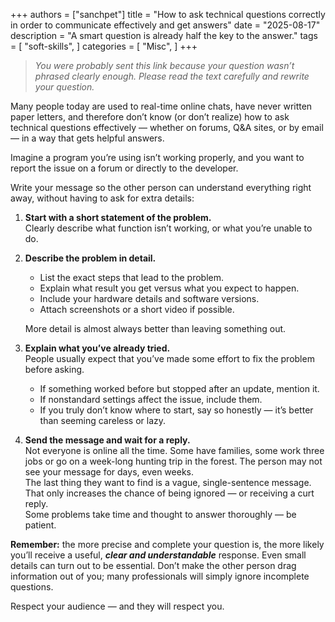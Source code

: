 +++
authors = ["sanchpet"]
title = "How to ask technical questions correctly in order to communicate effectively and get answers"
date = "2025-08-17"
description = "A smart question is already half the key to the answer."
tags = [
    "soft-skills",
]
categories = [
    "Misc",
]
+++
> _You were probably sent this link because your question wasn’t phrased clearly enough. Please read the text carefully and rewrite your question._

Many people today are used to real-time online chats, have never written paper letters, and therefore don’t know (or don’t realize) how to ask technical questions effectively — whether on forums, Q&A sites, or by email — in a way that gets helpful answers.

Imagine a program you’re using isn’t working properly, and you want to report the issue on a forum or directly to the developer.

Write your message so the other person can understand everything right away, without having to ask for extra details:

1. **Start with a short statement of the problem.**  
   Clearly describe what function isn’t working, or what you’re unable to do.

2. **Describe the problem in detail.**  
   - List the exact steps that lead to the problem.  
   - Explain what result you get versus what you expect to happen.  
   - Include your hardware details and software versions.  
   - Attach screenshots or a short video if possible.  
  
    More detail is almost always better than leaving something out.

3. **Explain what you’ve already tried.**  
   People usually expect that you’ve made some effort to fix the problem before asking.  
   - If something worked before but stopped after an update, mention it.  
   - If nonstandard settings affect the issue, include them.  
   - If you truly don’t know where to start, say so honestly — it’s better than seeming careless or lazy.  

4. **Send the message and wait for a reply.**  
   Not everyone is online all the time. Some have families, some work three jobs or go on a week-long hunting trip in the forest. The person may not see your message for days, even weeks.  
   The last thing they want to find is a vague, single-sentence message. That only increases the chance of being ignored — or receiving a curt reply.  
   Some problems take time and thought to answer thoroughly — be patient.

**Remember:** the more precise and complete your question is, the more likely you’ll receive a useful, _**clear and understandable**_ response. Even small details can turn out to be essential. Don’t make the other person drag information out of you; many professionals will simply ignore incomplete questions.

Respect your audience — and they will respect you.
